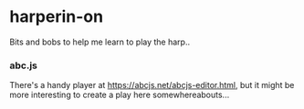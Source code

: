 # harperin-on
Bits and bobs to help me learn to play the harp..


### abc.js

There's a handy player at https://abcjs.net/abcjs-editor.html, but it might be more interesting to create a play here somewhereabouts...
